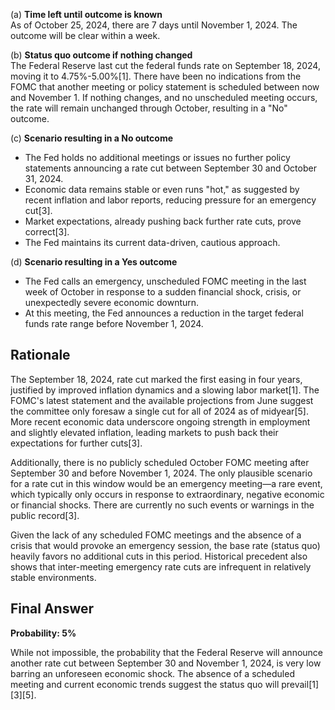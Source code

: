 (a) **Time left until outcome is known**  
As of October 25, 2024, there are 7 days until November 1, 2024. The outcome will be clear within a week.

(b) **Status quo outcome if nothing changed**  
The Federal Reserve last cut the federal funds rate on September 18, 2024, moving it to 4.75%-5.00%[1]. There have been no indications from the FOMC that another meeting or policy statement is scheduled between now and November 1. If nothing changes, and no unscheduled meeting occurs, the rate will remain unchanged through October, resulting in a "No" outcome.

(c) **Scenario resulting in a No outcome**  
- The Fed holds no additional meetings or issues no further policy statements announcing a rate cut between September 30 and October 31, 2024.
- Economic data remains stable or even runs "hot," as suggested by recent inflation and labor reports, reducing pressure for an emergency cut[3].
- Market expectations, already pushing back further rate cuts, prove correct[3].
- The Fed maintains its current data-driven, cautious approach.

(d) **Scenario resulting in a Yes outcome**  
- The Fed calls an emergency, unscheduled FOMC meeting in the last week of October in response to a sudden financial shock, crisis, or unexpectedly severe economic downturn.
- At this meeting, the Fed announces a reduction in the target federal funds rate range before November 1, 2024.

## Rationale

The September 18, 2024, rate cut marked the first easing in four years, justified by improved inflation dynamics and a slowing labor market[1]. The FOMC's latest statement and the available projections from June suggest the committee only foresaw a single cut for all of 2024 as of midyear[5]. More recent economic data underscore ongoing strength in employment and slightly elevated inflation, leading markets to push back their expectations for further cuts[3].

Additionally, there is no publicly scheduled October FOMC meeting after September 30 and before November 1, 2024. The only plausible scenario for a rate cut in this window would be an emergency meeting—a rare event, which typically only occurs in response to extraordinary, negative economic or financial shocks. There are currently no such events or warnings in the public record[3].

Given the lack of any scheduled FOMC meetings and the absence of a crisis that would provoke an emergency session, the base rate (status quo) heavily favors no additional cuts in this period. Historical precedent also shows that inter-meeting emergency rate cuts are infrequent in relatively stable environments.

## Final Answer

**Probability: 5%**

While not impossible, the probability that the Federal Reserve will announce another rate cut between September 30 and November 1, 2024, is very low barring an unforeseen economic shock. The absence of a scheduled meeting and current economic trends suggest the status quo will prevail[1][3][5].